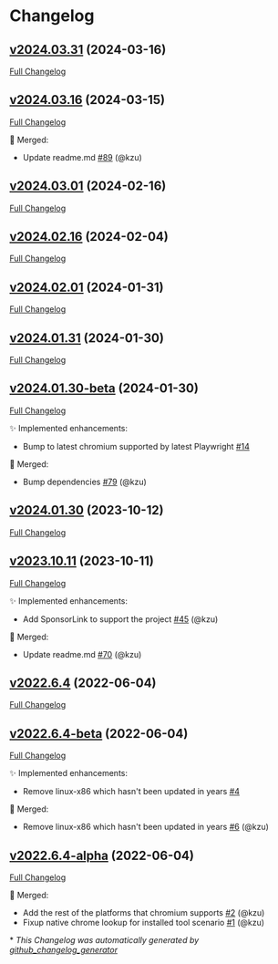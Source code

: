 # Changelog

## [v2024.03.31](https://github.com/devlooped/chromium/tree/v2024.03.31) (2024-03-16)

[Full Changelog](https://github.com/devlooped/chromium/compare/v2024.03.16...v2024.03.31)

## [v2024.03.16](https://github.com/devlooped/chromium/tree/v2024.03.16) (2024-03-15)

[Full Changelog](https://github.com/devlooped/chromium/compare/v2024.03.01...v2024.03.16)

:twisted_rightwards_arrows: Merged:

- Update readme.md [\#89](https://github.com/devlooped/chromium/pull/89) (@kzu)

## [v2024.03.01](https://github.com/devlooped/chromium/tree/v2024.03.01) (2024-02-16)

[Full Changelog](https://github.com/devlooped/chromium/compare/v2024.02.16...v2024.03.01)

## [v2024.02.16](https://github.com/devlooped/chromium/tree/v2024.02.16) (2024-02-04)

[Full Changelog](https://github.com/devlooped/chromium/compare/v2024.02.01...v2024.02.16)

## [v2024.02.01](https://github.com/devlooped/chromium/tree/v2024.02.01) (2024-01-31)

[Full Changelog](https://github.com/devlooped/chromium/compare/v2024.01.31...v2024.02.01)

## [v2024.01.31](https://github.com/devlooped/chromium/tree/v2024.01.31) (2024-01-30)

[Full Changelog](https://github.com/devlooped/chromium/compare/v2024.01.30-beta...v2024.01.31)

## [v2024.01.30-beta](https://github.com/devlooped/chromium/tree/v2024.01.30-beta) (2024-01-30)

[Full Changelog](https://github.com/devlooped/chromium/compare/v2024.01.30...v2024.01.30-beta)

:sparkles: Implemented enhancements:

- Bump to latest chromium supported by latest Playwright [\#14](https://github.com/devlooped/chromium/issues/14)

:twisted_rightwards_arrows: Merged:

- Bump dependencies [\#79](https://github.com/devlooped/chromium/pull/79) (@kzu)

## [v2024.01.30](https://github.com/devlooped/chromium/tree/v2024.01.30) (2023-10-12)

[Full Changelog](https://github.com/devlooped/chromium/compare/v2023.10.11...v2024.01.30)

## [v2023.10.11](https://github.com/devlooped/chromium/tree/v2023.10.11) (2023-10-11)

[Full Changelog](https://github.com/devlooped/chromium/compare/v2022.6.4...v2023.10.11)

:sparkles: Implemented enhancements:

- Add SponsorLink to support the project [\#45](https://github.com/devlooped/chromium/pull/45) (@kzu)

:twisted_rightwards_arrows: Merged:

- Update readme.md [\#70](https://github.com/devlooped/chromium/pull/70) (@kzu)

## [v2022.6.4](https://github.com/devlooped/chromium/tree/v2022.6.4) (2022-06-04)

[Full Changelog](https://github.com/devlooped/chromium/compare/v2022.6.4-beta...v2022.6.4)

## [v2022.6.4-beta](https://github.com/devlooped/chromium/tree/v2022.6.4-beta) (2022-06-04)

[Full Changelog](https://github.com/devlooped/chromium/compare/v2022.6.4-alpha...v2022.6.4-beta)

:sparkles: Implemented enhancements:

- Remove linux-x86 which hasn't been updated in years [\#4](https://github.com/devlooped/chromium/issues/4)

:twisted_rightwards_arrows: Merged:

- Remove linux-x86 which hasn't been updated in years [\#6](https://github.com/devlooped/chromium/pull/6) (@kzu)

## [v2022.6.4-alpha](https://github.com/devlooped/chromium/tree/v2022.6.4-alpha) (2022-06-04)

[Full Changelog](https://github.com/devlooped/chromium/compare/04978d40d452bee8fc37b70ba31475a6ae6c1c67...v2022.6.4-alpha)

:twisted_rightwards_arrows: Merged:

- Add the rest of the platforms that chromium supports [\#2](https://github.com/devlooped/chromium/pull/2) (@kzu)
- Fixup native chrome lookup for installed tool scenario [\#1](https://github.com/devlooped/chromium/pull/1) (@kzu)



\* *This Changelog was automatically generated by [github_changelog_generator](https://github.com/github-changelog-generator/github-changelog-generator)*
